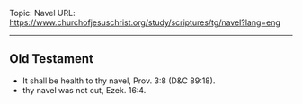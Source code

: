 Topic: Navel
URL: https://www.churchofjesuschrist.org/study/scriptures/tg/navel?lang=eng

---

## Old Testament

- It shall be health to thy navel, Prov. 3:8 (D&C 89:18).
- thy navel was not cut, Ezek. 16:4.

